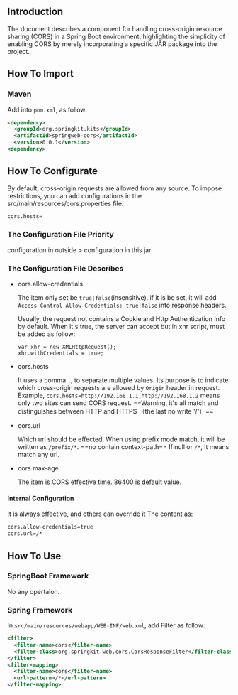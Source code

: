 ## Introduction
The document describes a component for handling cross-origin resource sharing (CORS) in a Spring Boot environment, highlighting the simplicity of enabling CORS by merely incorporating a specific JAR package into the project.

## How To Import

### Maven
Add into `pom.xml`, as follow:
```xml
<dependency>
  <groupId>org.springkit.kits</groupId>
  <artifactId>springweb-cors</artifactId>
  <version>0.0.1</version>
<dependency>
```

## How To Configurate
By default, cross-origin requests are allowed from any source. To impose restrictions, you can add configurations in the src/main/resources/cors.properties file.

```bash
cors.hosts=
```

### The Configuration File Priority
configuration in outside > configuration in this jar

### The Configuration File Describes
- cors.allow-credentials

  The item only set be `true|false`(insensitive). if it is be set, it will add `Access-Control-Allow-Credentials: true|false` into response headers.
  
  Usually, the request not contains a Cookie and Http Authentication Info by default. When it's true, the server can accept but in xhr script,  must be added as follow:

  ```
  var xhr = new XMLHttpRequest();
  xhr.withCredentials = true;
  ```
  
- cors.hosts

  It uses a comma `,`, to separate multiple values. Its purpose is to indicate which cross-origin requests are allowed by `Origin` header in request.
  Example, `cors.hosts=http://192.168.1.1,http://192.168.1.2` means only two sites can send CORS request.
  ==Warning, it's all match and distinguishes between HTTP and HTTPS （the last no write '/'）==

- cors.url

  Which url should be effected.   When using prefix mode match,  it will be written as `/prefix/*`.  ==no contain context-path==
  If null or `/*`, it means match any url.

- cors.max-age

  The item is CORS effective time. 86400 is default value.

#### Internal Configuration
It is always effective, and others can override it
The content as:
```bash
cors.allow-credentials=true
cors.url=/*
```

## How To Use

### SpringBoot Framework
No any opertaion.

### Spring Framework
In `src/main/resources/webapp/WEB-INF/web.xml`, add Filter as follow:

```xml
<filter>
  <filter-name>cors</filter-name>
  <filter-class>org.springkit.web.cors.CorsResponseFilter</filter-class>
</filter>
<filter-mapping>
  <filter-name>cors</filter-name>
  <url-pattern>/*</url-pattern>
</filter-mapping>
```
